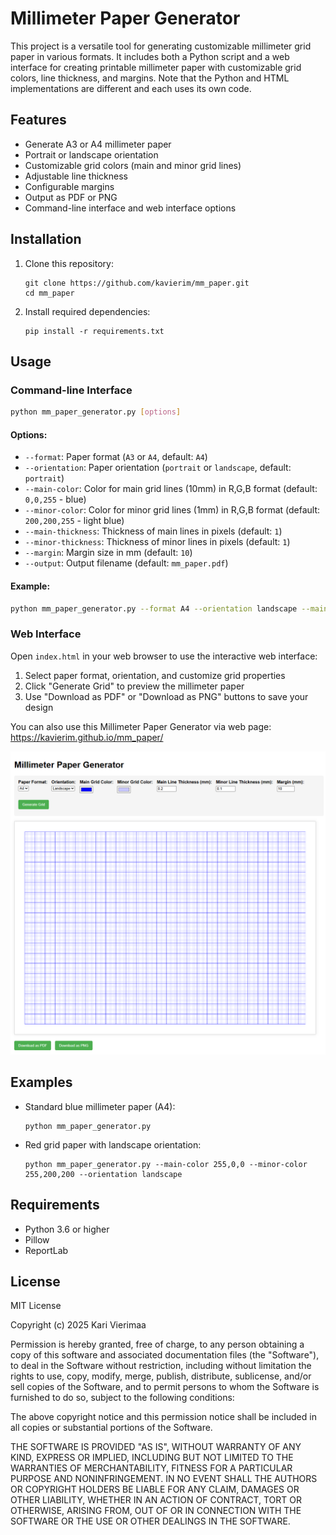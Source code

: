 # Millimeter Paper Generator

This project is a versatile tool for generating customizable millimeter grid paper in various formats. It includes both a Python script and a web interface for creating printable millimeter paper with customizable grid colors, line thickness, and margins. Note that the Python and HTML implementations are different and each uses its own code.

## Features

- Generate A3 or A4 millimeter paper
- Portrait or landscape orientation
- Customizable grid colors (main and minor grid lines)
- Adjustable line thickness
- Configurable margins
- Output as PDF or PNG
- Command-line interface and web interface options

## Installation

1. Clone this repository:
   ```
   git clone https://github.com/kavierim/mm_paper.git
   cd mm_paper
   ```

2. Install required dependencies:
   ```
   pip install -r requirements.txt
   ```

## Usage

### Command-line Interface

```bash
python mm_paper_generator.py [options]
```

#### Options:

- `--format`: Paper format (`A3` or `A4`, default: `A4`)
- `--orientation`: Paper orientation (`portrait` or `landscape`, default: `portrait`)
- `--main-color`: Color for main grid lines (10mm) in R,G,B format (default: `0,0,255` - blue)
- `--minor-color`: Color for minor grid lines (1mm) in R,G,B format (default: `200,200,255` - light blue)
- `--main-thickness`: Thickness of main lines in pixels (default: `1`)
- `--minor-thickness`: Thickness of minor lines in pixels (default: `1`)
- `--margin`: Margin size in mm (default: `10`)
- `--output`: Output filename (default: `mm_paper.pdf`)

#### Example:

```bash
python mm_paper_generator.py --format A4 --orientation landscape --main-color 255,0,0 --minor-color 255,200,200 --output red_grid.pdf
```

### Web Interface

Open `index.html` in your web browser to use the interactive web interface:

1. Select paper format, orientation, and customize grid properties
2. Click "Generate Grid" to preview the millimeter paper
3. Use "Download as PDF" or "Download as PNG" buttons to save your design

You can also use this Millimeter Paper Generator via web page: https://kavierim.github.io/mm_paper/

![Example Web Page View](example_web_page_view.png)

## Examples

- Standard blue millimeter paper (A4):
  ```
  python mm_paper_generator.py
  ```

- Red grid paper with landscape orientation:
  ```
  python mm_paper_generator.py --main-color 255,0,0 --minor-color 255,200,200 --orientation landscape
  ```

## Requirements

- Python 3.6 or higher
- Pillow
- ReportLab

## License

MIT License

Copyright (c) 2025 Kari Vierimaa

Permission is hereby granted, free of charge, to any person obtaining a copy
of this software and associated documentation files (the "Software"), to deal
in the Software without restriction, including without limitation the rights
to use, copy, modify, merge, publish, distribute, sublicense, and/or sell
copies of the Software, and to permit persons to whom the Software is
furnished to do so, subject to the following conditions:

The above copyright notice and this permission notice shall be included in all
copies or substantial portions of the Software.

THE SOFTWARE IS PROVIDED "AS IS", WITHOUT WARRANTY OF ANY KIND, EXPRESS OR
IMPLIED, INCLUDING BUT NOT LIMITED TO THE WARRANTIES OF MERCHANTABILITY,
FITNESS FOR A PARTICULAR PURPOSE AND NONINFRINGEMENT. IN NO EVENT SHALL THE
AUTHORS OR COPYRIGHT HOLDERS BE LIABLE FOR ANY CLAIM, DAMAGES OR OTHER
LIABILITY, WHETHER IN AN ACTION OF CONTRACT, TORT OR OTHERWISE, ARISING FROM,
OUT OF OR IN CONNECTION WITH THE SOFTWARE OR THE USE OR OTHER DEALINGS IN THE
SOFTWARE.